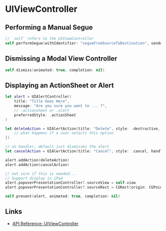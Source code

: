 # UIViewController

## Performing a Manual Segue

```swift
// `self` refers to the UIViewController
self.performSegue(withIdentifier: "segueFromSourceToDestination", sender: self)
```

## Dismissing a Modal View Controller

```swift
self.dismiss(animated: true, completion: nil)
```

## Displaying an ActionSheet or Alert

```swift
let alert = UIAlertController(
    title: "Title Goes Here",
    message: "Are you sure you want to ... ?",
    // .actionsheet or .alert
    preferredStyle: .actionSheet
)

let deleteAction = UIAlertAction(title: "Delete", style: .destructive, handler: { action in
    // what happens if a user selects this option
})

// no handler, default just dismisses the alert
let cancelAction = UIAlertAction(title: "Cancel", style: .cancel, handler: nil)

alert.addAction(deleteAction)
alert.addAction(cancelAction)

// not sure if this is needed...
// Support display in iPad
alert.popoverPresentationController?.sourceView = self.view
alert.popoverPresentationController?.sourceRect = CGRect(origin: CGPoint(x: 1, y: 1), size: CGSize(width: self.view.bounds.size.width / 2.0, height: self.view.bounds.size.height / 2.0))

self.present(alert, animated: true, completion: nil)
```

## Links

  *  [API Reference: UIViewController](https://developer.apple.com/reference/uikit/uiviewcontroller)
